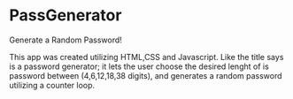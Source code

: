 # PassGenerator
Generate a Random Password!

This app was created utilizing HTML,CSS and Javascript.
Like the title says is a password generator; it lets the user choose the desired lenght of is password between (4,6,12,18,38 digits),
and generates a random password utilizing a counter loop.
